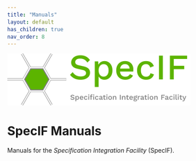 ```yaml
---
title: "Manuals"
layout: default
has_children: true
nav_order: 8
---
```


![SpecIF logo](../assets/logos/SpecIF-Logo-120.png)

# SpecIF Manuals

Manuals for the *Specification Integration Facility* (SpecIF). 


